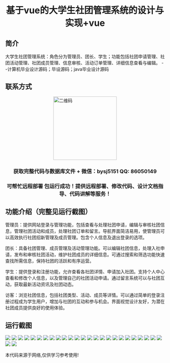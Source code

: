 <p><h1 align="center">基于vue的大学生社团管理系统的设计与实现+vue</h1></p>

## 简介
大学生社团管理系统：角色分为管理员、团长、学生；功能包括社团申请管理、社团活动管理、社团成员管理、信息审核、活动订单管理、详细信息查看与编辑。    --计算机毕业设计源码；毕设源码；java毕业设计源码


## 联系方式
<img src="https://bs-1329754181.cos.ap-shanghai.myqcloud.com/wx.jpg" alt="二维码" style="display: block; margin: 0 auto;" width="200px">
<p><h3 align="center">获取完整代码与数据库文件 + 微信：bysj5151 QQ: 86050149</h3></p>
<p><h3 align="center">可帮忙远程部署 包运行成功！提供远程部署、修改代码、设计文档指导、代码讲解等服务！</h3></p>

## 功能介绍（完整见运行截图）
管理员：提供网站登录与管理功能，包括查看与处理社团申请，编辑与审核社团信息，管理社团活动和成员，处理社团订单和留言。导航界面简洁易用，使管理员可以高效执行社团招新管理及成员管理。包含个人信息及退出登录的选项。

团长：具备社团管理、成员管理及活动管理功能。可以编辑社团信息，处理入社申请，发布和审核社团活动，维护社团成员的详细信息。可通过搜索和筛选功能快速查找所需信息，保持社团的活跃和有序运营。

学生：提供登录和注册功能，允许查看各社团详情、申请加入社团。支持个人中心查看和修改个人信息，以及管理自己的社团活动申请。通过留言系统可以与社团互动，获取最新活动资讯及社团动态。

访客：浏览社团信息，包括社团类型、活动、成员等详情。可以通过简单的登录注册过程成为学生用户，增加与社团的互动和参与机会。界面视觉设计友好，为潜在社团成员提供良好的使用体验。


## 运行截图
![](https://bs-1329754181.cos.ap-shanghai.myqcloud.com/ssm/UniversityClubManagementSystem1/img/001.jpg)
![](https://bs-1329754181.cos.ap-shanghai.myqcloud.com/ssm/UniversityClubManagementSystem1/img/002.jpg)
![](https://bs-1329754181.cos.ap-shanghai.myqcloud.com/ssm/UniversityClubManagementSystem1/img/003.jpg)
![](https://bs-1329754181.cos.ap-shanghai.myqcloud.com/ssm/UniversityClubManagementSystem1/img/004.jpg)
![](https://bs-1329754181.cos.ap-shanghai.myqcloud.com/ssm/UniversityClubManagementSystem1/img/005.jpg)
![](https://bs-1329754181.cos.ap-shanghai.myqcloud.com/ssm/UniversityClubManagementSystem1/img/006.jpg)
![](https://bs-1329754181.cos.ap-shanghai.myqcloud.com/ssm/UniversityClubManagementSystem1/img/007.jpg)
![](https://bs-1329754181.cos.ap-shanghai.myqcloud.com/ssm/UniversityClubManagementSystem1/img/008.jpg)
![](https://bs-1329754181.cos.ap-shanghai.myqcloud.com/ssm/UniversityClubManagementSystem1/img/009.jpg)
![](https://bs-1329754181.cos.ap-shanghai.myqcloud.com/ssm/UniversityClubManagementSystem1/img/010.jpg)
![](https://bs-1329754181.cos.ap-shanghai.myqcloud.com/ssm/UniversityClubManagementSystem1/img/011.jpg)
![](https://bs-1329754181.cos.ap-shanghai.myqcloud.com/ssm/UniversityClubManagementSystem1/img/012.jpg)
![](https://bs-1329754181.cos.ap-shanghai.myqcloud.com/ssm/UniversityClubManagementSystem1/img/013.jpg)
![](https://bs-1329754181.cos.ap-shanghai.myqcloud.com/ssm/UniversityClubManagementSystem1/img/014.jpg)
![](https://bs-1329754181.cos.ap-shanghai.myqcloud.com/ssm/UniversityClubManagementSystem1/img/015.jpg)
![](https://bs-1329754181.cos.ap-shanghai.myqcloud.com/ssm/UniversityClubManagementSystem1/img/016.jpg)
![](https://bs-1329754181.cos.ap-shanghai.myqcloud.com/ssm/UniversityClubManagementSystem1/img/017.jpg)
![](https://bs-1329754181.cos.ap-shanghai.myqcloud.com/ssm/UniversityClubManagementSystem1/img/018.jpg)
![](https://bs-1329754181.cos.ap-shanghai.myqcloud.com/ssm/UniversityClubManagementSystem1/img/019.jpg)
![](https://bs-1329754181.cos.ap-shanghai.myqcloud.com/ssm/UniversityClubManagementSystem1/img/020.jpg)
![](https://bs-1329754181.cos.ap-shanghai.myqcloud.com/ssm/UniversityClubManagementSystem1/img/021.jpg)
![](https://bs-1329754181.cos.ap-shanghai.myqcloud.com/ssm/UniversityClubManagementSystem1/img/022.jpg)
![](https://bs-1329754181.cos.ap-shanghai.myqcloud.com/ssm/UniversityClubManagementSystem1/img/023.jpg)
![](https://bs-1329754181.cos.ap-shanghai.myqcloud.com/ssm/UniversityClubManagementSystem1/img/024.jpg)
![](https://bs-1329754181.cos.ap-shanghai.myqcloud.com/ssm/UniversityClubManagementSystem1/img/025.jpg)
![](https://bs-1329754181.cos.ap-shanghai.myqcloud.com/ssm/UniversityClubManagementSystem1/img/026.jpg)
![](https://bs-1329754181.cos.ap-shanghai.myqcloud.com/ssm/UniversityClubManagementSystem1/img/027.jpg)

<p>本代码来源于网络,仅供学习参考使用!</p>
